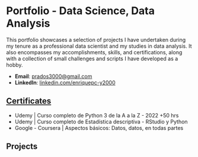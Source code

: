 # Portfolio - Data Science, Data Analysis
This portfolio showcases a selection of projects I have undertaken during my tenure as a professional data scientist and my studies in data analysis. It also encompasses my accomplishments, skills, and certifications, along with a collection of small challenges and scripts I have developed as a hobby.

- **Email**: [prados3000@gmail.com](prados3000@gmail.com)
- **LinkedIn**: [linkedin.com/enriquepc-y2000](www.linkedin.com/in/enriquepc-y2000)

## [Certificates](https://github.com/EnriquePCo/Portfolio/tree/main/CERTIFICATIONS)
- Udemy | Curso completo de Python 3 de la A a la Z - 2022 +50 hrs
- Udemy | Curso completo de Estadística descriptiva - RStudio y Python
- Google - Coursera | Aspectos básicos: Datos, datos, en todas partes

## Projects
